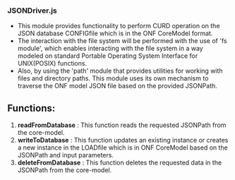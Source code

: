 ### JSONDriver.js

* This module provides functionality to perform CURD operation on the JSON database CONFIGfile which is in the ONF CoreModel format.
* The interaction with the file system will be performed with the use of 'fs module', which enables interacting with the file system in a way modeled on standard Portable Operating System Interface for UNIX(POSIX) functions.
* Also, by using the 'path' module that provides utilities for working with files and directory paths. This module uses its own mechanism to traverse the ONF model JSON file based on the provided JSONPath.

## Functions:
1. **readFromDatabase** : This function reads the requested JSONPath from the core-model.
2. **writeToDatabase** : This function updates an existing instance or creates a new instance in the LOADfile which is in ONF CoreModel based on the JSONPath and input parameters.
3. **deleteFromDatabase** : This function deletes the requested data in the JSONPath from the core-model.